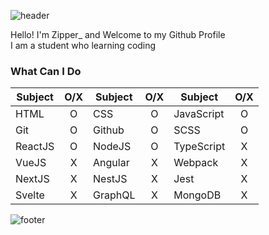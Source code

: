 ![header](https://capsule-render.vercel.app/api?type=wave&color=#ffffff&height=300&section=header&text=Zipper_&fontSize=90)

Hello! I'm Zipper_ and Welcome to my Github Profile<br/>
I am a student who learning coding

### What Can I Do
Subject|O/X|Subject|O/X|Subject|O/X
--|:--:|--|:--:|--|:--:
HTML|O|CSS|O|JavaScript|O
Git|O|Github|O|SCSS|O
ReactJS|O|NodeJS|O|TypeScript|X
VueJS|X|Angular|X|Webpack|X
NextJS|X|NestJS|X|Jest|X
Svelte|X|GraphQL|X|MongoDB|X

![footer](https://capsule-render.vercel.app/api?type=wave&color=_hexcode&height=100&section=footer)
